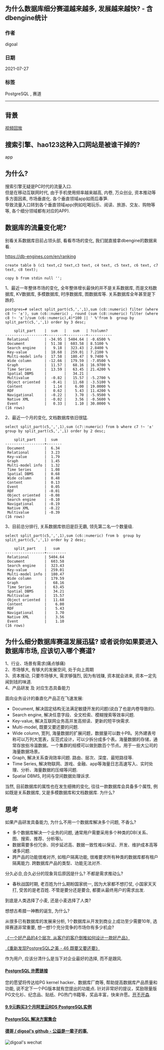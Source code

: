 ## 为什么数据库细分赛道越来越多, 发展越来越快? - 含dbengine统计   
  
### 作者  
digoal  
  
### 日期  
2021-07-27   
  
### 标签  
PostgreSQL , 赛道   
  
----  
  
## 背景  
[视频回放](https://www.bilibili.com/video/BV1N64y1s78u/)  
  
## 搜索引擎、hao123这种入口网站是被谁干掉的?    
app    
    
## 为什么?    
搜索引擎无疑是PC时代的流量入口.    
但是在移动互联网时代, 由于手机使用频率越来越高, 内卷, 万众创业, 资本推动等多方面因素, 市场垂直化. 各个垂直领域app如雨后春笋.     
导致流量入口转到各个垂直领域app(例如吃喝玩乐、阅读、旅游、交友、购物等等, 各个细分领域都有对应的APP).    
    
## 数据库的流量变化呢?    
别看关系数据库目前占领头部, 看看市场的变化, 我们就直接拿dbengine的数据来看.     
    
https://db-engines.com/en/ranking    
    
```    
create table b (c1 text,c2 text,c3 text, c4 text, c5 text, c6 text, c7 text, c8 text);    
    
copy b from stdin null '';    
```    
    
1、最近一年整体市场的变化, 全年整体增长最快的并不是关系数据库, 而是文档数据库, KV数据库, 多模数据库, 时序数据库, 图数据库等. 关系数据库全年甚至是下跌的.     
    
```
postgres=# select split_part(c5,',',1),sum (c8::numeric) filter (where c8 !~ '±'), sum (c6::numeric) , round (sum (c8::numeric) filter (where c8 !~ '±')/sum (c6::numeric),4)*100 || ' %'from b  group by split_part(c5,',',1) order by 3 desc;

    split_part    |  sum   |   sum   | ?column?  
------------------+--------+---------+-----------
 Relational       | -34.95 | 5404.64 | -0.6500 %
 Document         |  51.38 |  603.58 | 8.5100 %
 Search engine    |   9.18 |  323.43 | 2.8400 %
 Key-value        |  18.68 |  259.01 | 7.2100 %
 Multi-model info |  17.58 |  180.47 | 9.7400 %
 Wide column      | -12.66 |  179.59 | -7.0500 %
 Graph            |  11.57 |   68.16 | 16.9700 %
 Time Series      |  13.59 |   63.45 | 21.4200 %
 Spatial DBMS     |        |   34.21 | 
 Multivalue       |  -0.82 |   15.57 | -5.2700 %
 Object oriented  |  -0.41 |   11.68 | -3.5100 %
 Content          |   1.14 |    6.00 | 19.0000 %
 RDF              |   0.62 |    5.43 | 11.4200 %
 Navigational     |  -0.22 |    3.70 | -5.9500 %
 Native XML       |  -0.02 |    3.56 | -0.5600 %
 Event            |   0.33 |    1.10 | 30.0000 %
(16 rows)
```
    
2、最近一个月的变化, 文档数据库依旧很猛.     
    
```    
select split_part(c5,',',1),sum (c7::numeric) from b where c7 !~ '±' group by split_part(c5,',',1) order by 2 desc;    
    
    split_part    |  sum      
------------------+-------    
 Document         |  6.34    
 Relational       |  3.23    
 Key-value        |  1.79    
 Graph            |  1.45    
 Multi-model info |  1.32    
 Time Series      |  1.08    
 Spatial DBMS     |  0.68    
 Wide column      |  0.48    
 Content          |  0.13    
 Event            |  0.05    
 RDF              | -0.01    
 Object oriented  | -0.08    
 Search engine    | -0.10    
 Navigational     | -0.19    
 Native XML       | -0.22    
 Multivalue       | -0.39    
(16 rows)    
```    
    
    
3、目前总分排行, 关系数据库依旧是巨无霸, 领先第二名一个数量级.     
    
```    
select split_part(c5,',',1),sum (c6::numeric) from b  group by split_part(c5,',',1) order by 2 desc;    
    
    split_part    |   sum       
------------------+---------    
 Relational       | 5404.64    
 Document         |  603.58    
 Search engine    |  323.43    
 Key-value        |  259.01    
 Multi-model info |  180.47    
 Wide column      |  179.59    
 Graph            |   68.16    
 Time Series      |   63.45    
 Spatial DBMS     |   34.21    
 Multivalue       |   15.57    
 Object oriented  |   11.68    
 Content          |    6.00    
 RDF              |    5.43    
 Navigational     |    3.70    
 Native XML       |    3.56    
 Event            |    1.10    
(16 rows)    
```    
    
## 为什么细分数据库赛道发展迅猛? 或者说你如果要进入数据库市场, 应该切入哪个赛道?     
1、行业、场景有需求(痛点够痛)    
2、市场够大, 有够大的发展空间, 处于向上周期        
3、资本推动, 只要市场够大, 需求够强烈, 因为有钱赚, 资本就会进来, 资本一定先闻到钱的味道.     
4、产品研发 及 对应生态具备能力    
    
面向业务设计的垂直化产品正在飞速发展:    
- Document, 解决固定结构无法满足敏捷开发的问题(说白了也是内卷导致的).    
- Search engine, 解决任意字段、全文检索、模糊搜索等效率问题.    
- Key-value, 解决互联网业务高并发高频读、更新的短平快需求.    
- Multi-model, 既要又要还要的问题.    
- Wide column, 宽列, 海量数据的扩展问题，数据量可以数十PB。另外建表号称可以万列大宽表，反范式设计，可以少拆分成多个表。海量数据的存储，通常存放些冷温数据。一个集群的规模可以做到数百个节点。用于一些大公司的海量数据场景。    
- Graph, 解决关系查询效率问题. 路由、层次、深度、最短路径等.     
- Time Series, 解决物联网、游戏、金融、app等海量日志高速写入、实时处理、分析、海量数据的压缩等问题.     
- Spatial DBMS, 时间与空间数据处理诉求.     
    
当然, 目前数据库的属性也在发生细微的变化, 往往一款数据库会具备多个属性, 例如既是关系数据库, 又是多模数据库和文档数据库. 为什么?    
    
    
    
## 思考    
    
如果产品研发具备能力, 为什么不用一个数据库解决多个问题, 不香么?     
- 多个数据库解决一个业务的问题, 通常用户需要采用多个种类的DB(关系、图、搜索、推荐、分析等)。    
- 数据需要多份冗余、同步延迟高、数据一致性难以保证、开发、维护成本高等诸多问题.    
- 跨产品的功能很难对齐, 如租户隔离功能, 很难要求所有种类的数据库都有租户隔离能力. 跨数据库产品的类型、功能无法对齐.    
  
    
分久必合,合久必分的现象背后原因是什么? 不都是需求推动么?     
- 春秋战国时期, 老百姓为什么期盼国家统一, 因为大家都不想打仗, 小国家天天打, 受苦的是老百姓. 不管是要分还是要合, 都要从最终用户的需求出发.  
    
到底是人类选择了小麦, 还是小麦选择了人类?     
    
想想古希腊一神教的诞生, 为什么?    
  
从很多已有数据库的发展来分析, 1个数据库从开发到商业上成功至少需要10年, 选择赛道非常重要, 想一想1个充分竞争的市场你有多少机会?  
    
[《一个好产品的4个层次, 从客户的客户倒推如何设计一款好产品》](../202107/20210726_01.md)      
    
[《重新发现PostgreSQL之美 - 46 既要又要还要》](../202107/20210726_02.md)      
    
作为用户, 应该分清什么是当下对企业最好的选择, 而不是跟风.   
  
#### [PostgreSQL 许愿链接](https://github.com/digoal/blog/issues/76 "269ac3d1c492e938c0191101c7238216")
您的愿望将传达给PG kernel hacker、数据库厂商等, 帮助提高数据库产品质量和功能, 说不定下一个PG版本就有您提出的功能点. 针对非常好的提议，奖励限量版PG文化衫、纪念品、贴纸、PG热门书籍等，奖品丰富，快来许愿。[开不开森](https://github.com/digoal/blog/issues/76 "269ac3d1c492e938c0191101c7238216").  
  
  
#### [9.9元购买3个月阿里云RDS PostgreSQL实例](https://www.aliyun.com/database/postgresqlactivity "57258f76c37864c6e6d23383d05714ea")
  
  
#### [PostgreSQL 解决方案集合](https://yq.aliyun.com/topic/118 "40cff096e9ed7122c512b35d8561d9c8")
  
  
#### [德哥 / digoal's github - 公益是一辈子的事.](https://github.com/digoal/blog/blob/master/README.md "22709685feb7cab07d30f30387f0a9ae")
  
  
![digoal's wechat](../pic/digoal_weixin.jpg "f7ad92eeba24523fd47a6e1a0e691b59")
  
